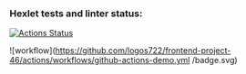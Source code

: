 ### Hexlet tests and linter status:
[![Actions Status](https://github.com/logos722/frontend-project-46/workflows/hexlet-check/badge.svg)](https://github.com/logos722/frontend-project-46/actions)

![workflow](https://github.com/logos722/frontend-project-46/actions/workflows/github-actions-demo.yml
/badge.svg)